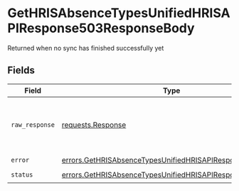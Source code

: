 # GetHRISAbsenceTypesUnifiedHRISAPIResponse503ResponseBody

Returned when no sync has finished successfully yet


## Fields

| Field                                                                                                                                  | Type                                                                                                                                   | Required                                                                                                                               | Description                                                                                                                            |
| -------------------------------------------------------------------------------------------------------------------------------------- | -------------------------------------------------------------------------------------------------------------------------------------- | -------------------------------------------------------------------------------------------------------------------------------------- | -------------------------------------------------------------------------------------------------------------------------------------- |
| `raw_response`                                                                                                                         | [requests.Response](https://requests.readthedocs.io/en/latest/api/#requests.Response)                                                  | :heavy_minus_sign:                                                                                                                     | Raw HTTP response; suitable for custom response parsing                                                                                |
| `error`                                                                                                                                | [errors.GetHRISAbsenceTypesUnifiedHRISAPIResponse503Error](../../models/errors/gethrisabsencetypesunifiedhrisapiresponse503error.md)   | :heavy_check_mark:                                                                                                                     | N/A                                                                                                                                    |
| `status`                                                                                                                               | [errors.GetHRISAbsenceTypesUnifiedHRISAPIResponse503Status](../../models/errors/gethrisabsencetypesunifiedhrisapiresponse503status.md) | :heavy_check_mark:                                                                                                                     | N/A                                                                                                                                    |